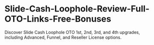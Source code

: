 # Slide-Cash-Loophole-Review-Full-OTO-Links-Free-Bonuses
Discover Slide Cash Loophole OTO 1st, 2nd, 3rd, and 4th upgrades, including Advanced, Funnel, and Reseller License options.
